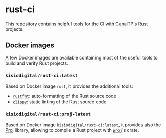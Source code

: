 # rust-ci

This repository contains helpful tools for the CI with CanalTP's Rust projects.

## Docker images

A few Docker images are available containing most of the useful tools to build
and verify Rust projects.

### `kisiodigital/rust-ci:latest`

Based on Docker image `rust`, it provides the additional tools:

- [`rustfmt`]: auto-formatting of the Rust source code
- [`clippy`]: static linting of the Rust source code

[`rustfmt`]: https://github.com/rust-lang/rustfmt
[`clippy`]: https://github.com/rust-lang/rust-clippy

### `kisiodigital/rust-ci:proj-latest`

Based on Docker image `kisiodigital/rust-ci:latest`, it provides also the
[Proj] library, allowing to compile a Rust project with [`proj`]'s crate.

[proj]: https://github.com/OSGeo/PROJ
[`proj`]: https://crates.io/crates/proj
